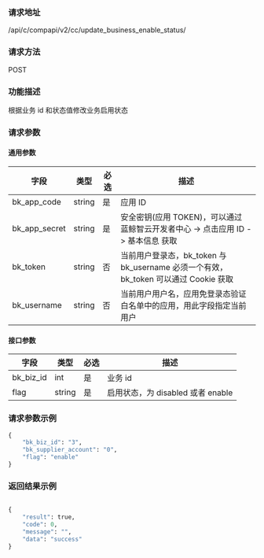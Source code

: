 
### 请求地址

/api/c/compapi/v2/cc/update_business_enable_status/



### 请求方法

POST


### 功能描述

根据业务 id 和状态值修改业务启用状态

### 请求参数


#### 通用参数

| 字段 | 类型 | 必选 |  描述 |
|-----------|------------|--------|------------|
| bk_app_code  |  string    | 是 | 应用 ID     |
| bk_app_secret|  string    | 是 | 安全密钥(应用 TOKEN)，可以通过 蓝鲸智云开发者中心 -&gt; 点击应用 ID -&gt; 基本信息 获取 |
| bk_token     |  string    | 否 | 当前用户登录态，bk_token 与 bk_username 必须一个有效，bk_token 可以通过 Cookie 获取 |
| bk_username  |  string    | 否 | 当前用户用户名，应用免登录态验证白名单中的应用，用此字段指定当前用户 |

#### 接口参数

| 字段                |  类型      | 必选   |  描述      |
|---------------------|------------|--------|------------|
| bk_biz_id           | int        | 是     | 业务 id     |
| flag                | string     | 是     | 启用状态，为 disabled 或者 enable |

### 请求参数示例

```python
{
    "bk_biz_id": "3",
    "bk_supplier_account": "0",
    "flag": "enable"
}
```

### 返回结果示例

```python

{
    "result": true,
    "code": 0,
    "message": "",
    "data": "success"
}
```